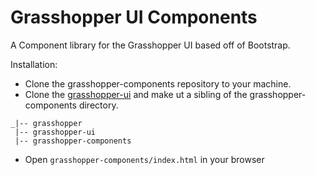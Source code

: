 Grasshopper UI Components
===========================

A Component library for the Grasshopper UI based off of Bootstrap.

Installation:
- Clone the grasshopper-components repository to your machine.
- Clone the [grasshopper-ui](https://github.com/CUL-DigitalServices/grasshopper-ui) and make ut a sibling of the grasshopper-components directory.

```
_|-- grasshopper
 |-- grasshopper-ui
 |-- grasshopper-components
```

- Open `grasshopper-components/index.html` in your browser
